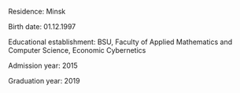 Residence: Minsk

Birth date: 01.12.1997

Educational establishment: BSU, Faculty of Applied Mathematics and Computer Science, Economic Cybernetics

Admission year: 2015

Graduation year: 2019
